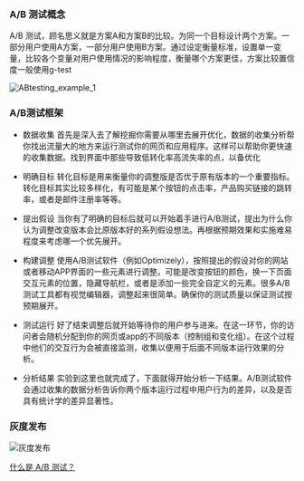 ﻿### A/B 测试概念
A/B 测试，顾名思义就是方案A和方案B的比较。为同一个目标设计两个方案。一部分用户使用A方案，一部分用户使用B方案。通过设定衡量标准，设置单一变量，比较各个变量对用户使用情况的影响程度，衡量哪个方案更佳，方案比较置信度一般使用g-test

![ABtesting_example_1](https://pic3.zhimg.com/v2-430e39a1b2e2235e0252d282b5879e55_r.jpg)
### A/B测试框架

- 数据收集
首先是深入去了解挖掘你需要从哪里去展开优化，数据的收集分析帮你找出流量大的地方来运行测试你的网页和应用程序。这样可以帮助你更快速的收集数据。找到界面中那些导致低转化率高流失率的点，以备优化

- 明确目标
转化目标是用来衡量你的调整版是否优于原有版本的一个重要指标。转化目标其实比较多样化，有可能是某个按钮的点击率，产品购买链接的跳转率，或者是邮件注册率等等。

- 提出假设
当你有了明确的目标后就可以开始着手进行A/B测试，提出为什么你认为调整改变版本会比原版本好的系列假设想法。再根据预期效果和实施难易程度来考虑哪一个优先展开。

- 构建调整
使用A/B测试软件（例如Optimizely），按照提出的假设对你的网站或者移动APP界面的一些元素进行调整。可能是改变按钮的颜色，换一下页面交互元素的位置，隐藏导航栏，或者是添加一些完全自定义的元素。很多A/B测试工具都有视觉编辑器，调整起来很简单。确保你的测试质量以保证测试按预期展开。

- 测试运行
好了结束调整后就开始等待你的用户参与进来。在这一环节，你的访问者会随机分配到你的网页或app的不同版本（控制组和变化组）。在这个过程中他们的交互行为会被直接监测，收集以便用于后面不同版本运行效果的分析。

- 分析结果
实验到这里也就完成了，下面就得开始分析一下结果。A/B测试软件会通过收集的数据分析告诉你两个版本运行过程中用户行为的差异，以及是否具有统计学的差异显著性。

### 灰度发布
![灰度发布](https://pic3.zhimg.com/72cdd3a4d3bba3ba4a4f0be795be831f_r.jpg)



[什么是 A/B 测试？](https://www.zhihu.com/question/20045543)
